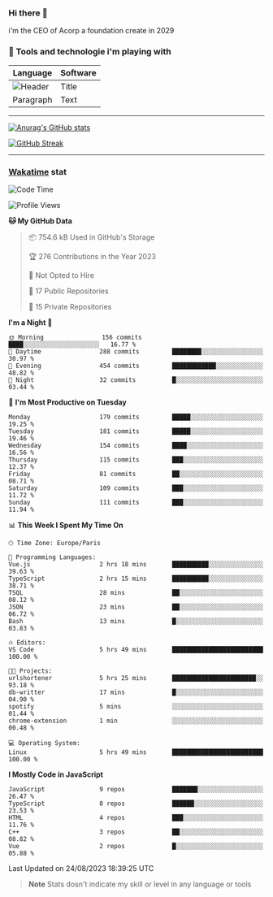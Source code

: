 ### Hi there 👋

i'm the CEO of Acorp a foundation create in 2029  

### 🧰 Tools and technologie i'm playing with

 | Language | Software |
| ----------- | ----------- |
| ![Header](https://img.shields.io/badge/Nuxt3-green&style=for-the-badge&logo=nustjs&logoColor=00DC82) | Title |
| Paragraph | Text |

---

[![Anurag's GitHub stats](https://github-readme-stats.vercel.app/api?username=ackimixs&show_icons=true&theme=github_dark&count_private=true)](https://www.ackimixs.xyz)

[![GitHub Streak](https://github-readme-streak-stats.herokuapp.com?user=Ackimixs&theme=github-dark-blue&date_format=j%20M%5B%20Y%5D&mode=weekly)](https://git.io/streak-stats)

---
 
 ### [Wakatime](https://wakatime.com/) stat

<!--START_SECTION:waka-->
![Code Time](http://img.shields.io/badge/Code%20Time-742%20hrs%2053%20mins-blue)

![Profile Views](http://img.shields.io/badge/Profile%20Views-0-blue)

**🐱 My GitHub Data** 

> 📦 754.6 kB Used in GitHub's Storage 
 > 
> 🏆 276 Contributions in the Year 2023
 > 
> 🚫 Not Opted to Hire
 > 
> 📜 17 Public Repositories 
 > 
> 🔑 15 Private Repositories 
 > 
**I'm a Night 🦉** 

```text
🌞 Morning                156 commits         ████░░░░░░░░░░░░░░░░░░░░░   16.77 % 
🌆 Daytime                288 commits         ████████░░░░░░░░░░░░░░░░░   30.97 % 
🌃 Evening                454 commits         ████████████░░░░░░░░░░░░░   48.82 % 
🌙 Night                  32 commits          █░░░░░░░░░░░░░░░░░░░░░░░░   03.44 % 
```
📅 **I'm Most Productive on Tuesday** 

```text
Monday                   179 commits         █████░░░░░░░░░░░░░░░░░░░░   19.25 % 
Tuesday                  181 commits         █████░░░░░░░░░░░░░░░░░░░░   19.46 % 
Wednesday                154 commits         ████░░░░░░░░░░░░░░░░░░░░░   16.56 % 
Thursday                 115 commits         ███░░░░░░░░░░░░░░░░░░░░░░   12.37 % 
Friday                   81 commits          ██░░░░░░░░░░░░░░░░░░░░░░░   08.71 % 
Saturday                 109 commits         ███░░░░░░░░░░░░░░░░░░░░░░   11.72 % 
Sunday                   111 commits         ███░░░░░░░░░░░░░░░░░░░░░░   11.94 % 
```


📊 **This Week I Spent My Time On** 

```text
🕑︎ Time Zone: Europe/Paris

💬 Programming Languages: 
Vue.js                   2 hrs 18 mins       ██████████░░░░░░░░░░░░░░░   39.63 % 
TypeScript               2 hrs 15 mins       ██████████░░░░░░░░░░░░░░░   38.71 % 
TSQL                     28 mins             ██░░░░░░░░░░░░░░░░░░░░░░░   08.12 % 
JSON                     23 mins             ██░░░░░░░░░░░░░░░░░░░░░░░   06.72 % 
Bash                     13 mins             █░░░░░░░░░░░░░░░░░░░░░░░░   03.83 % 

🔥 Editors: 
VS Code                  5 hrs 49 mins       █████████████████████████   100.00 % 

🐱‍💻 Projects: 
urlshortener             5 hrs 25 mins       ███████████████████████░░   93.18 % 
db-writter               17 mins             █░░░░░░░░░░░░░░░░░░░░░░░░   04.90 % 
spotify                  5 mins              ░░░░░░░░░░░░░░░░░░░░░░░░░   01.44 % 
chrome-extension         1 min               ░░░░░░░░░░░░░░░░░░░░░░░░░   00.48 % 

💻 Operating System: 
Linux                    5 hrs 49 mins       █████████████████████████   100.00 % 
```

**I Mostly Code in JavaScript** 

```text
JavaScript               9 repos             ███████░░░░░░░░░░░░░░░░░░   26.47 % 
TypeScript               8 repos             ██████░░░░░░░░░░░░░░░░░░░   23.53 % 
HTML                     4 repos             ███░░░░░░░░░░░░░░░░░░░░░░   11.76 % 
C++                      3 repos             ██░░░░░░░░░░░░░░░░░░░░░░░   08.82 % 
Vue                      2 repos             █░░░░░░░░░░░░░░░░░░░░░░░░   05.88 % 
```




 Last Updated on 24/08/2023 18:39:25 UTC
<!--END_SECTION:waka-->

> **Note**
> Stats dosn't indicate my skill or level in any language or tools
